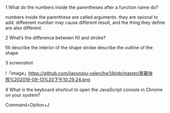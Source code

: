 1 What do the numbers inside the parentheses after a function name do?

numbers inside the parenthese are called arguments. they are opional to add. diffeerent number may cause different result,
and the thing they define are also different.

2 What’s the difference between fill and stroke?

fill describe the interior of the shape
stroke describe the outline of the shape


3 screenshot

!「image」https://github.com/jiayunqiu-valen/hw1/blob/master/屏幕快照%202019-09-13%20下午10.29.24.png

4 What is the keyboard shortcut to open the JavaScript console in Chrome on your system?

Command+Option+J


